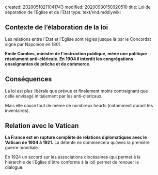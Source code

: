 created: 20200510211041743
modified: 20200930150920510
title: Loi de séparation de l’Eglise et de l’Etat
type: text/vnd.mddlywiki

## Contexte de l’élaboration de la loi

Les relations entre l'Etat et l'Eglise sont régies jusque là par le Concordat signé par Napoléon en 1801. 

**Emile Combes, ministre de l'instruction publique, mène une politique résolument anti-cléricale. En 1904 il interdit les congrégations enseignantes de prêche et de commerce.**

## Conséquences

La loi est plus libérale que prévue et finalement moins contraignant que celle envisagé initialement par les anti-cléricaux.

Mais elle cause tout de même de nombreux heurts (notamment durant les inventaires).

## Relation avec le Vatican

**La France est en rupture complète de relations diplomatiques avec le Vatican de 1904 à 1921.** La détente ne commencera qu’avec la première guerre mondiale.

En 1924 un accord sur les associations diocésaines (qui permet à la hiérarchie de l'Eglise d'être conforme à la loi) permet de renouer le dialogue.